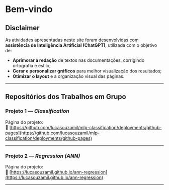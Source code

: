 #  Bem-vindo

##  Disclaimer

As atividades apresentadas neste site foram desenvolvidas com **assistência de Inteligência Artificial (ChatGPT)**, utilizada com o objetivo de:

- **Aprimorar a redação** de textos nas documentações, corrigindo ortografia e estilo;  
- **Gerar e personalizar gráficos** para melhor visualização dos resultados;  
- **Otimizar o layout** e a organização visual das páginas.  

---

##  Repositórios dos Trabalhos em Grupo

###  Projeto 1 — *Classification*
Página do projeto:  
🔗 [https://github.com/lucasouzamil/mlp-classification/deployments/github-pages](https://github.com/lucasouzamil/mlp-classification/deployments/github-pages)



---

###  Projeto 2 — *Regression (ANN)*
Página do projeto:  
🔗 [https://lucasouzamil.github.io/ann-regression](https://lucasouzamil.github.io/ann-regression)



---

